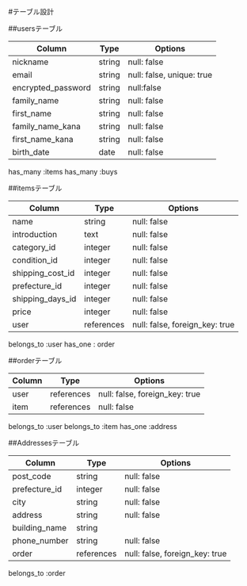 #テーブル設計

##usersテーブル
<!-- ユーザーテーブル   8co-->

| Column             | Type   | Options     |
| ------------------ | ------  | ----------- |
| nickname           | string  | null: false |
| email              | string  | null: false, unique: true |
| encrypted_password | string  | null:false  |
| family_name        | string  | null: false |
| first_name         | string  | null: false |
| family_name_kana   | string  | null: false |
| first_name_kana    | string  | null: false |
| birth_date         | date    | null: false |


has_many :items
has_many :buys

##itemsテーブル
<!-- 商品テーブル   9co-->

| Column             | Type       | Options     |
| ------------------ | ------     | ----------- |
| name               | string     | null: false |
| introduction       | text       | null: false |
| category_id        | integer    | null: false |
| condition_id       | integer    | null: false |
| shipping_cost_id   | integer    | null: false |
| prefecture_id 　   | integer  |   null: false |
| shipping_days_id   | integer    | null: false |
| price              | integer    | null: false |
| user               | references | null: false, foreign_key: true |


belongs_to :user
has_one : order



##orderテーブル
<!-- 購入テーブル  2co-->

| Column      | Type    | Options                        |
| ----------- | ------  | ------------------------------ |
| user        | references | null: false, foreign_key: true |
| item        | references | null: false |


belongs_to :user
belongs_to :item
has_one :address

##Addressesテーブル
<!-- 配送先のテーブル   7co-->

| Column        | Type    | Options                       |
| -----------   | ------  | ----------------------------- |
| post_code     | string  | null: false |
| prefecture_id |  integer | null: false |
| city          | string  | null: false |
| address       | string  | null: false |
| building_name | string  |
| phone_number  | string  | null: false |
| order          | references | null: false, foreign_key: true |

belongs_to :order
